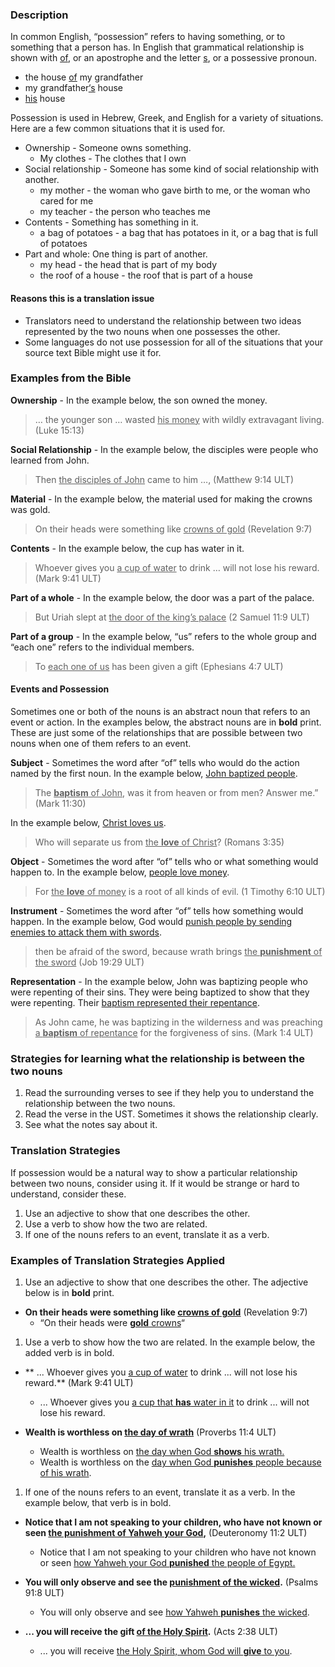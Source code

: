 
### Description

In common English, “possession” refers to having something, or to something that a person has. In English that grammatical relationship is shown with <u>of</u>, or an apostrophe and the letter <u>s</u>, or a possessive pronoun.

* the house <u>of</u> my grandfather
* my grandfather<u>‘s</u> house
* <u>his</u> house

Possession is used in Hebrew, Greek, and English for a variety of situations. Here are a few common situations that it is used for.

* Ownership - Someone owns something.
  * My clothes - The clothes that I own
* Social relationship - Someone has some kind of social relationship with another.
  * my mother -  the woman who gave birth to me, or the woman who cared for me
  * my teacher - the person who teaches me
* Contents - Something has something in it.
  * a bag of potatoes - a bag that has potatoes in it, or a bag that is full of potatoes
* Part and whole: One thing is part of another.
  * my head - the head that is part of my body
  * the roof of a house - the roof that is part of a house

#### Reasons this is a translation issue

* Translators need to understand the relationship between two ideas represented by the two nouns when one possesses the other.
* Some languages do not use possession for all of the situations that your source text Bible might use it for.

### Examples from the Bible

**Ownership** - In the example below, the son owned the money.
>… the younger son … wasted <u>his money</u> with wildly extravagant living. (Luke 15:13)

**Social Relationship** - In the example below, the disciples were people who learned from John.
>Then <u>the disciples of John</u> came to him …,  (Matthew 9:14 ULT)

**Material** - In the example below, the material used for making the crowns was gold.
>On their heads were something like <u>crowns of gold</u> (Revelation 9:7)

**Contents** - In the example below, the cup has water in it.
>Whoever gives you <u>a cup of water</u> to drink … will not lose his reward.  (Mark 9:41 ULT)

**Part of a whole** - In the example below, the door was a part of the palace.
>But Uriah slept at <u>the door of the king’s palace</u>  (2 Samuel 11:9 ULT)

**Part of a group** - In the example below, “us” refers to the whole group and “each one” refers to the individual members.
>To <u>each one of us</u> has been given a gift (Ephesians 4:7 ULT)

#### Events and Possession

Sometimes one or both of the nouns is an abstract noun that refers to an event or action. In the examples below, the abstract nouns are in **bold** print. These are just some of the relationships that are possible between two nouns when one of them refers to an event.

**Subject** - Sometimes the word after “of” tells who would do the action named by the first noun. In the example below, <u>John baptized people</u>.
>The <u>**baptism** of John</u>, was it from heaven or from men? Answer me.” (Mark 11:30)

In the example below, <u>Christ loves us</u>.
>Who will separate us from <u>the **love** of Christ</u>? (Romans 3:35)

**Object** - Sometimes the word after “of” tells who or what something would happen to. In the example below, <u>people love money</u>.
>For <u>the **love** of money</u> is a root of all kinds of evil. (1 Timothy 6:10 ULT)

**Instrument** - Sometimes the word after “of” tells how something would happen. In the example below, God would <u>punish people by sending enemies to attack them with swords</u>.
> then be afraid of the sword, because wrath brings <u>the **punishment** of the sword</u> (Job 19:29 ULT)

**Representation** - In the example below, John was baptizing people who were repenting of their sins. They were being baptized to show that they were repenting. Their <u>baptism represented their repentance</u>.
>As John came, he was baptizing in the wilderness and was preaching <u>a **baptism** of repentance</u> for the forgiveness of sins. (Mark 1:4 ULT)

### Strategies for learning what the relationship is between the two nouns

1. Read the surrounding verses to see if they help you to understand the relationship between the two nouns.
1. Read the verse in the UST. Sometimes it shows the relationship clearly.
1. See what the notes say about it.

### Translation Strategies

If possession would be a natural way to show a particular relationship between two nouns, consider using it. If it would be strange or hard to understand, consider these.

1. Use an adjective to show that one describes the other.
1. Use a verb to show how the two are related.
1. If one of the nouns refers to an event, translate it as a verb.

### Examples of Translation Strategies Applied

1. Use an adjective to show that one describes the other. The adjective below is in **bold** print.

  * **On their heads were something like <u>crowns of gold</u>** (Revelation 9:7)
      * “On their heads were <u>**gold** crowns</u>“

1. Use a verb to show how the two are related. In the example below, the added verb is in bold.

  * ** ... Whoever gives you <u>a cup of water</u> to drink ... will not lose his reward.**  (Mark 9:41 ULT)
      * ... Whoever gives you <u>a cup that **has** water in it</u> to drink ... will not lose his reward.

  * **Wealth is worthless on <u>the day of wrath</u>** (Proverbs 11:4 ULT)
      * Wealth is worthless on <u>the day when God **shows** his wrath.</u>
      * Wealth is worthless on the <u>day when God **punishes** people because of his wrath</u>.

1. If one of the nouns refers to an event, translate it as a verb. In the example below, that verb is in bold.

  * **Notice that I am not speaking to your children, who have not known or seen <u>the punishment of Yahweh your God</u>,** (Deuteronomy 11:2 ULT)
      * Notice that I am not speaking to your children who have not known or seen <u>how Yahweh your God **punished** the people of Egypt.</u>

  * **You will only observe and see the <u>punishment of the wicked</u>.** (Psalms 91:8 ULT)
      * You will only observe and see <u>how Yahweh **punishes** the wicked</u>.

  * **... you will receive the gift <u>of the Holy Spirit</u>.** (Acts 2:38 ULT)
      * ... you will receive <u>the Holy Spirit, whom God will **give** to you</u>.

